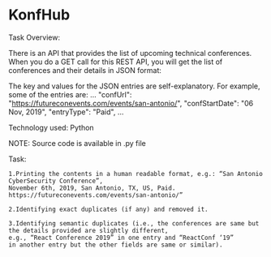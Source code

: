 # KonfHub

Task Overview: 

There is an API that provides the list of upcoming technical conferences. 
When you do a GET call for this REST API, you will get the list of conferences and their details in JSON format:   

The key and values for the JSON entries are self-explanatory. For example, some of the entries are: 
	… 
"confUrl": "https://futureconevents.com/events/san-antonio/", 
"confStartDate": "06 Nov, 2019", 
"entryType": "Paid",
 … 

 Technology used: Python 
 
 NOTE: Source code is available in .py file


Task: 

    1.Printing the contents in a human readable format, e.g.: “San Antonio CyberSecurity Conference”, 
    November 6th, 2019, San Antonio, TX, US, Paid. https://futureconevents.com/events/san-antonio/” 

    2.Identifying exact duplicates (if any) and removed it.
    
    3.Identifying semantic duplicates (i.e., the conferences are same but the details provided are slightly different, 
    e.g., “React Conference 2019” in one entry and “ReactConf ‘19” 
    in another entry but the other fields are same or similar). 
